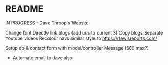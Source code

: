# README

IN PROGRESS - Dave Throop's Website

Change font
Directly link blogs (add urls to current 3)
Copy blogs
Separate Youtube videos
Recolour navs similar style to https://rlewisreports.com/

Setup db & contact form with model/controller
Message (500 max?)
- Automate email to dave also
